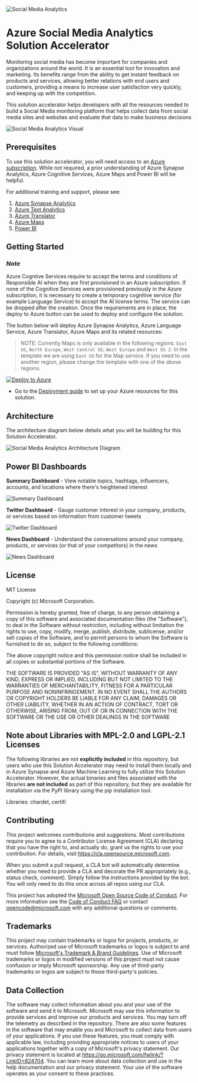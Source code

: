 ![Social Media Analytics](./Deployment/img/SABanner.png)

# Azure Social Media Analytics Solution Accelerator

Monitoring social media has become important for companies and organizations around the world. It is an essential tool for innovation and marketing. Its benefits range from the ability to get instant feedback on products and services, allowing better relations with end users and customers, providing a means to increase user satisfaction very quickly, and keeping up with the competition.

This solution accelerator helps developers with all the resources needed to build a Social Media monitoring platform that helps collect data from social media sites and websites and evaluate that data to make business decisions

![Social Media Analytics Visual](./Deployment/img/SAOverview.png) 

## Prerequisites
To use this solution accelerator, you will need access to an [Azure subscription](https://azure.microsoft.com/en-us/free/). While not required, a prior understanding of Azure Synapse Analytics, Azure Cognitive Services, Azure Maps and Power BI  will be helpful.

For additional training and support, please see:

1. [Azure Synapse Analytics](https://azure.microsoft.com/en-us/services/synapse-analytics/)
2. [Azure Text Analytics](https://azure.microsoft.com/en-us/services/cognitive-services/text-analytics)
2. [Azure Translator](https://azure.microsoft.com/en-us/services/cognitive-services/translator)
3. [Azure Maps](https://docs.microsoft.com/en-us/azure/azure-maps/about-azure-maps)
5. [Power BI](https://docs.microsoft.com/en-us/power-bi/fundamentals/power-bi-overview)

## Getting Started

### ***Note***
Azure Cogntive Services require to accept the terms and conditions of Responsible AI when they are first provisioned in an Azure subscription. If none of the Cognitive Services were provisioned previously in the Azure subscription, it is necessary to create a temporary cognitive service (for example Language Service) to accept the AI license terms. The service can be dropped after the creation. Once the requirements are in place, the deploy to Azure button can be used to deploy and configure the solution.

The button below will deploy Azure Synapse Analytics, Azure Language Service, Azure Translator, Azure Maps and its related resources:

> NOTE: Currently Maps is only available in the following regions: `East US`, `North Europe`, `West Central US`, `West Europe` and `West US 2`. In the template we are using `East US` for the Map service. If you need to use another region, please change the template with one of the above regions. 

[![Deploy to Azure](https://aka.ms/deploytoazurebutton)](https://portal.azure.com/#create/Microsoft.Template/uri/https%3A%2F%2Fraw.githubusercontent.com%2Fi-am-dan%2FAzure-Social-Media-Analytics-Solution-Accelerator%2Fmain%2FDeployment%2Fdeploy.json)

* Go to the [Deployment guide](./Deployment/Deployment.md) to set up your Azure resources for this solution.  


## Architecture

The architecture diagram below details what you will be building for this Solution Accelerator.

![Social Media Analytics Architecture Diagram](./Deployment/img/SAArchitecture.png "Social Media Analytics Architecture Diagram")

## Power BI Dashboards

**Summary Dashboard** - View notable topics, hashtags, influencers, accounts, and locations where there's heightened interest

![Summary Dashboard](./Deployment/img/SummaryDashboard.png "Summary Dashboard")

**Twitter Dashboard** - Gauge customer interest in your company, products, or services based on information from customer tweets

![Twitter Dashboard](./Deployment/img/TwitterDashboard.png "Twitter Dashboard")

**News Dashboard** - Understand the conversations around your company, products, or services (or that of your competitors) in the news

![News Dashboard](./Deployment/img/NewsDashboard.png "News Dashboard")

## License
MIT License

Copyright (c) Microsoft Corporation.

Permission is hereby granted, free of charge, to any person obtaining a copy
of this software and associated documentation files (the "Software"), to deal
in the Software without restriction, including without limitation the rights
to use, copy, modify, merge, publish, distribute, sublicense, and/or sell
copies of the Software, and to permit persons to whom the Software is
furnished to do so, subject to the following conditions:

The above copyright notice and this permission notice shall be included in all
copies or substantial portions of the Software.

THE SOFTWARE IS PROVIDED "AS IS", WITHOUT WARRANTY OF ANY KIND, EXPRESS OR
IMPLIED, INCLUDING BUT NOT LIMITED TO THE WARRANTIES OF MERCHANTABILITY,
FITNESS FOR A PARTICULAR PURPOSE AND NONINFRINGEMENT. IN NO EVENT SHALL THE
AUTHORS OR COPYRIGHT HOLDERS BE LIABLE FOR ANY CLAIM, DAMAGES OR OTHER
LIABILITY, WHETHER IN AN ACTION OF CONTRACT, TORT OR OTHERWISE, ARISING FROM,
OUT OF OR IN CONNECTION WITH THE SOFTWARE OR THE USE OR OTHER DEALINGS IN THE
SOFTWARE

## Note about Libraries with MPL-2.0 and LGPL-2.1 Licenses   
The following libraries are not **explicitly included** in this repository, but users who use this Solution Accelerator may need to install them locally and in Azure Synapse and Azure Machine Learning to fully utilize this Solution Accelerator. However, the actual binaries and files associated with the libraries **are not included** as part of this repository, but they are available for installation via the PyPI library using the pip installation tool.  
  
Libraries: chardet, certifi

## Contributing
This project welcomes contributions and suggestions.  Most contributions require you to agree to a Contributor License Agreement (CLA) declaring that you have the right to, and actually do, grant us the rights to use your contribution. For details, visit https://cla.opensource.microsoft.com.

When you submit a pull request, a CLA bot will automatically determine whether you need to provide a CLA and decorate the PR appropriately (e.g., status check, comment). Simply follow the instructions provided by the bot. You will only need to do this once across all repos using our CLA.

This project has adopted the [Microsoft Open Source Code of Conduct](https://opensource.microsoft.com/codeofconduct/). For more information see the [Code of Conduct FAQ](https://opensource.microsoft.com/codeofconduct/faq/) or contact [opencode@microsoft.com](mailto:opencode@microsoft.com) with any additional questions or comments.

## Trademarks
This project may contain trademarks or logos for projects, products, or services. Authorized use of Microsoft trademarks or logos is subject to and must follow [Microsoft's Trademark & Brand Guidelines](https://www.microsoft.com/en-us/legal/intellectualproperty/trademarks/usage/general). Use of Microsoft trademarks or logos in modified versions of this project must not cause confusion or imply Microsoft sponsorship. Any use of third-party trademarks or logos are subject to those third-party's policies.

## Data Collection
The software may collect information about you and your use of the software and send it to Microsoft. Microsoft may use this information to provide services and improve our products and services. You may turn off the telemetry as described in the repository. There are also some features in the software that may enable you and Microsoft to collect data from users of your applications. If you use these features, you must comply with applicable law, including providing appropriate notices to users of your applications together with a copy of Microsoft's privacy statement. Our privacy statement is located at https://go.microsoft.com/fwlink/?LinkID=824704. You can learn more about data collection and use in the help documentation and our privacy statement. Your use of the software operates as your consent to these practices.

